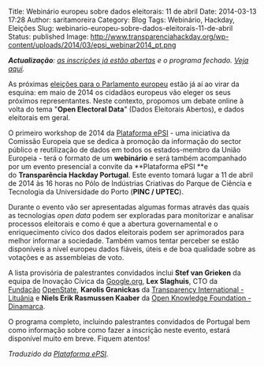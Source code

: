 Title: Webinário europeu sobre dados eleitorais: 11 de abril
Date: 2014-03-13 17:28
Author: saritamoreira
Category: Blog
Tags: Webinário, Hackday, Eleições
Slug: webinario-europeu-sobre-dados-eleitorais-11-de-abril
Status: published
Image: http://www.transparenciahackday.org/wp-content/uploads/2014/03/epsi_webinar2014_pt.png

***Actualização**: [as inscrições já estão abertas](http://www.transparenciahackday.org/2014/04/dados-abertos-nas-eleicoes-europeias-seminario-com-inscricao-aberta/) e o programa fechado. [Veja aqui](http://www.transparenciahackday.org/2014/04/dados-abertos-nas-eleicoes-europeias-seminario-com-inscricao-aberta/).*

As próximas [eleições para o Parlamento europeu](http://www.elections2014.eu/en) estão já aí ao virar da esquina: em maio de 2014 os cidadãos europeus vão eleger os seus próximos representantes. Neste contexto, propomos um debate online à volta do tema "**Open Electoral Data**" (Dados Eleitorais Abertos), e dados eleitorais em geral.

O primeiro workshop de 2014 da [Plataforma ePSI](http://www.epsiplatform.eu/content/about-us) - uma iniciativa da Comissão Europeia que se dedica à promoção da informação do sector público e reutilização de dados em todos os estados-membro da União Europeia - terá o formato de um **webinário** e será também acompanhado por um evento presencial a convite da **Plataforma ePSI **e do **Transparência Hackday Portugal**. Este evento tomará lugar a 11 de abril de 2014 às 16 horas no Pólo de Indústrias Criativas do Parque de Ciência e Tecnologia da Universidade do Porto (**PINC / UPTEC**).

Durante o evento vão ser apresentadas algumas formas através das quais as tecnologias *open data* podem ser exploradas para monitorizar e analisar processos eleitorais e como é que a abertura governamental e o enriquecimento cívico dos dados eleitorais podem ser aprimorados para melhor informar a sociedade. Também vamos tentar perceber se estão disponíveis a nível europeu dados fiáveis, úteis e de boa qualidade sobre as votações e as assembleias de voto.

A lista provisória de palestrantes convidados inclui **Stef van Grieken** da equipa de Inovação Cívica da [Google.org](http://www.google.com/giving/), **Lex Slaghuis**, CTO da [Fundação](http://openstate.eu/) [OpenState](http://openstate.eu/), **Karolis Granickas** da [Transparency International - Lituânia](http://transparency.lt/en/) e **Niels Erik Rasmussen Kaaber** da [Open Knowledge Foundation - Dinamarca](http://okfn.org/open-knowledge-foundation-denmark/).

O programa completo, incluindo palestrantes convidados de Portugal bem como informação sobre como fazer a inscrição neste evento, estará disponível muito em breve. Fiquem atentos!

*Traduzido da [Plataforma ePSI](http://www.epsiplatform.eu/content/save-date-11-april-2014-webinar-open-electoral-data-0#sthash.ZaPmmJUm.dpuf).*
